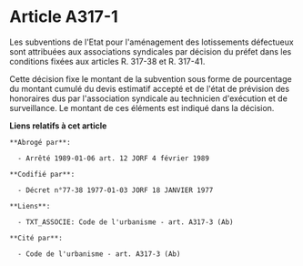 # Article A317-1

Les subventions de l'Etat pour l'aménagement des lotissements défectueux sont attribuées aux associations syndicales par
décision du préfet dans les conditions fixées aux articles R. 317-38 et R. 317-41.

Cette décision fixe le montant de la subvention sous forme de pourcentage du montant cumulé du devis estimatif accepté et de
l'état de prévision des honoraires dus par l'association syndicale au technicien d'exécution et de surveillance. Le montant
de ces éléments est indiqué dans la décision.

**Liens relatifs à cet article**

	**Abrogé par**:

	  - Arrêté 1989-01-06 art. 12 JORF 4 février 1989

	**Codifié par**:

	  - Décret n°77-38 1977-01-03 JORF 18 JANVIER 1977

	**Liens**:

	  - TXT_ASSOCIE: Code de l'urbanisme - art. A317-3 (Ab)

	**Cité par**:

	  - Code de l'urbanisme - art. A317-3 (Ab)
